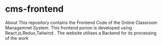 # cms-frontend
About This repository contains the Frontend Code of the Online Classroom Managemnet System. This frontend porion is developed using React.js,Redux,Tailwind . The website utilises a Backend for its processing of the work
